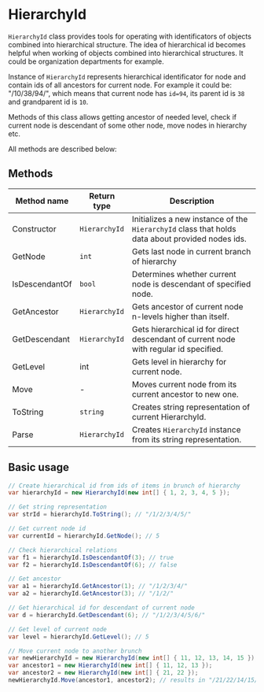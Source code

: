 # HierarchyId

`HierarchyId` class provides tools for operating with identificators of objects combined into hierarchical structure. The idea of hierarchical id becomes helpful when working of objects combined into hierarchical structures. It could be organization departments for example.

Instance of `HierarchyId` represents hierarchical identificator for node and contain ids of all ancestors for current node. For example it could be: "/10/38/94/", which means that current node has `id=94`, its parent id is `38` and grandparent id is `10`.

Methods of this class allows getting ancestor of needed level, check if current node is descendant of some other node, move nodes in hierarchy etc.

All methods are described below:

## Methods

| Method name | Return type | Description |
| --- | --- | --- |
| Constructor | `HierarchyId` | Initializes a new instance of the `HierarchyId` class that holds data about provided nodes ids. | 
| GetNode | `int` | Gets last node in current branch of hierarchy |
| IsDescendantOf | `bool` | Determines whether current node is descendant of specified node. |
| GetAncestor | `HierarchyId` | Gets ancestor of current node n-levels higher than itself. |
| GetDescendant | `HierarchyId` | Gets hierarchical id for direct descendant of current node with regular id specified. |
| GetLevel | int | Gets level in hierarchy for current node. |
| Move | - | Moves current node from its current ancestor to new one. |
| ToString | `string` | Creates string representation of current HierarchyId. |
| Parse | `HierarchyId` | Creates `HierarchyId` instance from its string representation. |

## Basic usage

```csharp
// Create hierarchical id from ids of items in brunch of hierarchy
var hierarchyId = new HierarchyId(new int[] { 1, 2, 3, 4, 5 });

// Get string representation
var strId = hierarchyId.ToString(); // "/1/2/3/4/5/"

// Get current node id
var currentId = hierarchyId.GetNode(); // 5

// Check hierarchical relations
var f1 = hierarchyId.IsDescendantOf(3); // true
var f2 = hierarchyId.IsDescendantOf(6); // false

// Get ancestor
var a1 = hierarchyId.GetAncestor(1); // "/1/2/3/4/"
var a2 = hierarchyId.GetAncestor(3); // "/1/2/"

// Get hierarchical id for descendant of current node
var d = hierarchyId.GetDescendant(6); // "/1/2/3/4/5/6/"

// Get level of current node
var level = hierarchyId.GetLevel(); // 5

// Move current node to another brunch
var newHierarchyId = new HierarchyId(new int[] { 11, 12, 13, 14, 15 });
var ancestor1 = new HierarchyId(new int[] { 11, 12, 13 });
var ancestor2 = new HierarchyId(new int[] { 21, 22 });
newHierarchyId.Move(ancestor1, ancestor2); // results in "/21/22/14/15/"
```